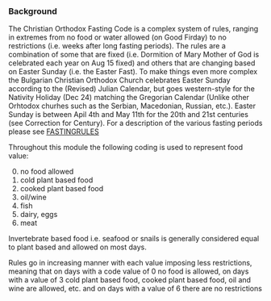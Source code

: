 ### Background ###
The Christian Orthodox Fasting Code is a complex system of rules, ranging in extremes from no food or water allowed (on Good Firday) to no restrictions (i.e. weeks after long fasting periods).
The rules are a combination of some that are fixed (i.e. Dormition of Mary Mother of God is celebrated each year on Aug 15 fixed) and others that are changing based on Easter Sunday (i.e. the Easter Fast).
To make things even more complex the Bulgarian Christian Orthodox Church celebrates Easter Sunday according to the (Revised) Julian Calendar, but goes western-style for the Nativity Holiday (Dec 24) matching the Gregorian Calendar (Unlike other Orhtodox churhes such as the  Serbian, Macedonian, Russian, etc.).
Easter Sunday is between Apil 4th and May 11th for the 20th and 21st centuries (see Correction for Century).
For a description of the various fasting periods please see [FASTINGRULES](docs/FASTINGRULES.md)



Throughout this module the following coding is used to represent food value:

0. no food allowed
1. cold plant based food
2. cooked plant based food
3. oil/wine
4. fish
5. dairy, eggs
6. meat

Invertebrate based food i.e. seafood or snails is generally considered equal to plant based and allowed on most days.

Rules go in increasing manner with each value imposing less restrictions, meaning that on days with a code value of 0 no food is allowed, on days with a value of 3 cold plant based food, cooked plant based food, oil and wine are allowed, etc. and on days with a value of 6 there are no restrictions